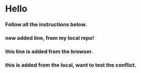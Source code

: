# Hello

### Follow all the instructions below.

### new added line, from my local repo!

### this line is added from the browser.

### this is added from the local, want to test the conflict.
